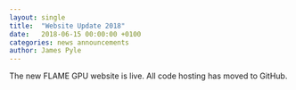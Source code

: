 ```yaml
---
layout: single
title:  "Website Update 2018"
date:   2018-06-15 00:00:00 +0100
categories: news announcements
author: James Pyle
---
```

The new FLAME GPU website is live. All code hosting has moved to GitHub.